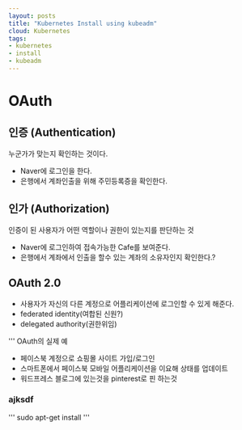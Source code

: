 ```yaml
---
layout: posts
title: "Kubernetes Install using kubeadm"
cloud: Kubernetes
tags: 
- kubernetes
- install
- kubeadm
---
```


# OAuth

## 인증 (Authentication)
누군가가 맞는지 확인하는 것이다.
* Naver에 로그인을 한다.
* 은행에서 계좌인출을 위해 주민등록증을 확인한다.


## 인가 (Authorization)
인증이 된 사용자가 어떤 역할이나 권한이 있는지를 판단하는 것
* Naver에 로그인하여 접속가능한 Cafe를 보여준다.
* 은행에서 계좌에서 인출을 할수 있는 계좌의 소유자인지 확인한다.?


## OAuth 2.0
* 사용자가 자신의 다른 계정으로 어플리케이션에 로그인할 수 있게 해준다.
* federated identity(여합된 신원?)
* delegated authority(권한위임)

'''
OAuth의 실제 예
* 페이스북 계정으로 쇼핑몰 사이트 가입/로그인
* 스마트폰에서 페이스북 모바일 어플리케이션을 이요해 상태를 업데이트
* 워드프레스 블로그에 있는것을 pinterest로 핀 하는것




### ajksdf
'''
sudo apt-get install 
'''
